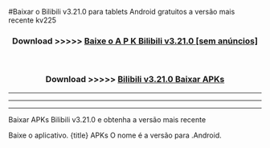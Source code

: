#Baixar o Bilibili v3.21.0  para tablets Android gratuitos a versão mais recente kv225


<div align="center">
<h3>Download >>>>> <a href="https://pt-web.web.app/?pt= Bilibili v3.21.0">Baixe o A P K Bilibili v3.21.0 [sem anúncios]</a></h3><br>

<h3>Download >>>>> <a href="https://pt-web.web.app/?pt= Bilibili v3.21.0">Bilibili v3.21.0 Baixar APKs</a></h3>
</div>

----------------------------------------------------------

----------------------------------------------------------

----------------------------------------------------------

Baixar APKs Bilibili v3.21.0 e obtenha a versão mais recente

Baixe o aplicativo. {title} APKs O nome é a versão para .Android.


